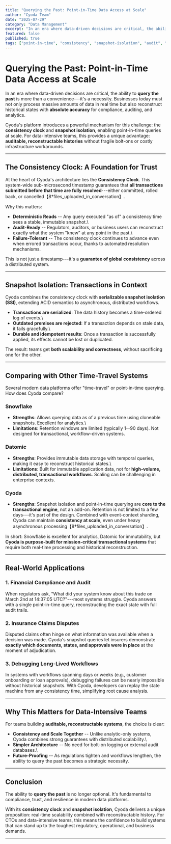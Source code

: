 ```yaml
---
title: "Querying the Past: Point-in-Time Data Access at Scale"
author: "Cyoda Team"
date: "2025-07-29"
category: "Data Management"
excerpt: "In an era where data-driven decisions are critical, the ability to query the past is more than convenience—it's necessity. Learn how Cyoda's consistency clock and snapshot isolation enable point-in-time queries at scale."
featured: false
published: true
tags: ["point-in-time", "consistency", "snapshot-isolation", "audit", "data-management"]
---
```


# Querying the Past: Point-in-Time Data Access at Scale

In an era where data-driven decisions are critical, the ability to
**query the past** is more than a convenience---it's a necessity.
Businesses today must not only process massive amounts of data in real
time but also reconstruct historical states with **absolute accuracy**
for compliance, auditing, and analytics.

Cyoda's platform introduces a powerful mechanism for this challenge: the
**consistency clock** and **snapshot isolation**, enabling point-in-time
queries at scale. For data-intensive teams, this provides a unique
advantage: **auditable, reconstructable histories** without fragile
bolt-ons or costly infrastructure workarounds.

------------------------------------------------------------------------

## The Consistency Clock: A Foundation for Trust

At the heart of Cyoda's architecture lies the **Consistency Clock**.
This system-wide sub-microsecond timestamp guarantees that **all
transactions submitted before that time are fully resolved**---either
committed, rolled back, or
cancelled【8†files_uploaded_in_conversation】.

Why this matters:

-   **Deterministic Reads** -- Any query executed "as of" a consistency
    time sees a stable, immutable snapshot.\
-   **Audit-Ready** -- Regulators, auditors, or business users can
    reconstruct exactly what the system "knew" at any point in the
    past.\
-   **Failure-Tolerant** -- The consistency clock continues to advance
    even when errored transactions occur, thanks to automated resolution
    mechanisms.

This is not just a timestamp---it's a **guarantee of global
consistency** across a distributed system.

------------------------------------------------------------------------

## Snapshot Isolation: Transactions in Context

Cyoda combines the consistency clock with **serializable snapshot
isolation (SSI)**, extending ACID semantics to asynchronous, distributed
workflows.

-   **Transactions are serialized**: The data history becomes a
    time-ordered log of events.\
-   **Outdated premises are rejected**: If a transaction depends on
    stale data, it fails gracefully.\
-   **Durable and idempotent results**: Once a transaction is
    successfully applied, its effects cannot be lost or duplicated.

The result: teams get **both scalability and correctness**, without
sacrificing one for the other.

------------------------------------------------------------------------

## Comparing with Other Time-Travel Systems

Several modern data platforms offer "time-travel" or point-in-time
querying. How does Cyoda compare?

### Snowflake

-   **Strengths**: Allows querying data as of a previous time using
    cloneable snapshots. Excellent for analytics.\
-   **Limitations**: Retention windows are limited (typically 1--90
    days). Not designed for transactional, workflow-driven systems.

### Datomic

-   **Strengths**: Provides immutable data storage with temporal
    queries, making it easy to reconstruct historical states.\
-   **Limitations**: Built for immutable application data, not for
    **high-volume, distributed, transactional workflows**. Scaling can
    be challenging in enterprise contexts.

### Cyoda

-   **Strengths**: Snapshot isolation and point-in-time querying are
    **core to the transactional engine**, not an add-on. Retention is
    not limited to a few days---it's part of the design. Combined with
    event-context sharding, Cyoda can maintain **consistency at scale**,
    even under heavy asynchronous
    processing【8†files_uploaded_in_conversation】.

In short: Snowflake is excellent for analytics, Datomic for
immutability, but **Cyoda is purpose-built for mission-critical
transactional systems** that require both real-time processing and
historical reconstruction.

------------------------------------------------------------------------

## Real-World Applications

### 1. **Financial Compliance and Audit**

When regulators ask, "What did your system know about this trade on
March 2nd at 14:37:05 UTC?"---most systems struggle. Cyoda answers with
a single point-in-time query, reconstructing the exact state with full
audit trails.

### 2. **Insurance Claims Disputes**

Disputed claims often hinge on what information was available when a
decision was made. Cyoda's snapshot queries let insurers demonstrate
**exactly which documents, states, and approvals were in place** at the
moment of adjudication.

### 3. **Debugging Long-Lived Workflows**

In systems with workflows spanning days or weeks (e.g., customer
onboarding or loan approvals), debugging failures can be nearly
impossible without historical snapshots. With Cyoda, developers can
replay the state machine from any consistency time, simplifying root
cause analysis.

------------------------------------------------------------------------

## Why This Matters for Data-Intensive Teams

For teams building **auditable, reconstructable systems**, the choice is
clear:

-   **Consistency and Scale Together** -- Unlike analytic-only systems,
    Cyoda combines strong guarantees with distributed scalability.\
-   **Simpler Architecture** -- No need for bolt-on logging or external
    audit databases.\
-   **Future-Proofing** -- As regulations tighten and workflows
    lengthen, the ability to query the past becomes a strategic
    necessity.

------------------------------------------------------------------------

## Conclusion

The ability to **query the past** is no longer optional. It's
fundamental to compliance, trust, and resilience in modern data
platforms.

With its **consistency clock** and **snapshot isolation**, Cyoda
delivers a unique proposition: real-time scalability combined with
reconstructable history. For CTOs and data-intensive teams, this means
the confidence to build systems that can stand up to the toughest
regulatory, operational, and business demands.

------------------------------------------------------------------------
